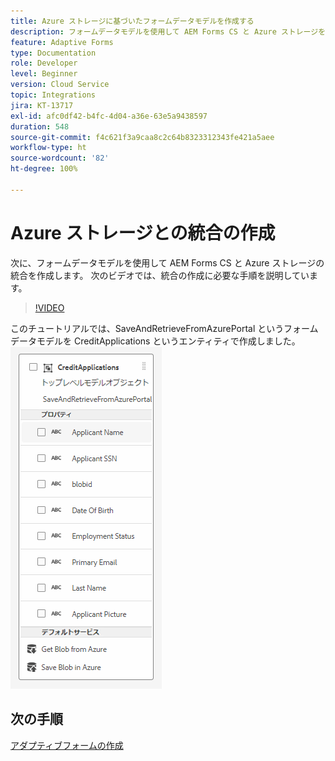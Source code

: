 ```yaml
---
title: Azure ストレージに基づいたフォームデータモデルを作成する
description: フォームデータモデルを使用して AEM Forms CS と Azure ストレージを統合する
feature: Adaptive Forms
type: Documentation
role: Developer
level: Beginner
version: Cloud Service
topic: Integrations
jira: KT-13717
exl-id: afc0df42-b4fc-4d04-a36e-63e5a9438597
duration: 548
source-git-commit: f4c621f3a9caa8c2c64b8323312343fe421a5aee
workflow-type: ht
source-wordcount: '82'
ht-degree: 100%

---
```


# Azure ストレージとの統合の作成

次に、フォームデータモデルを使用して AEM Forms CS と Azure ストレージの統合を作成します。
次のビデオでは、統合の作成に必要な手順を説明しています。

>[!VIDEO](https://video.tv.adobe.com/v/335385?quality=12&learn=on)

このチュートリアルでは、SaveAndRetrieveFromAzurePortal というフォームデータモデルを CreditApplications というエンティティで作成しました。
![fdm-entity](./assets/fdm-entity.png)

## 次の手順

[アダプティブフォームの作成](./create-af.md)
